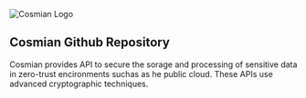 ![Cosmian Logo](https://cosmian.com/)
## Cosmian Github Repository

Cosmian provides API to secure the sorage and processing of sensitive data in zero-trust encironments suchas as he public cloud. These APIs use advanced cryptographic techniques.


